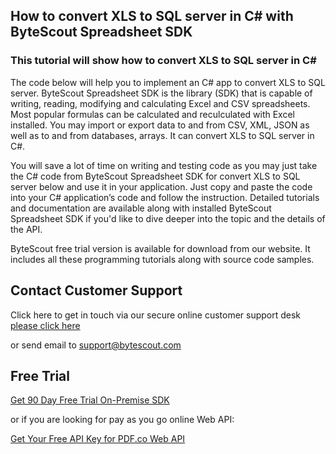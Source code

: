 ## How to convert XLS to SQL server in C# with ByteScout Spreadsheet SDK

### This tutorial will show how to convert XLS to SQL server in C#

The code below will help you to implement an C# app to convert XLS to SQL server. ByteScout Spreadsheet SDK is the library (SDK) that is capable of writing, reading, modifying and calculating Excel and CSV spreadsheets. Most popular formulas can be calculated and reculculated with Excel installed. You may import or export data to and from CSV, XML, JSON as well as to and from databases, arrays. It can convert XLS to SQL server in C#.

You will save a lot of time on writing and testing code as you may just take the C# code from ByteScout Spreadsheet SDK for convert XLS to SQL server below and use it in your application. Just copy and paste the code into your C# application’s code and follow the instruction. Detailed tutorials and documentation are available along with installed ByteScout Spreadsheet SDK if you'd like to dive deeper into the topic and the details of the API.

ByteScout free trial version is available for download from our website. It includes all these programming tutorials along with source code samples.

## Contact Customer Support

Click here to get in touch via our secure online customer support desk [please click here](https://bytescout.zendesk.com/hc/en-us/requests/new?subject=ByteScout%20Spreadsheet%20SDK%20Question)

or send email to [support@bytescout.com](mailto:support@bytescout.com?subject=ByteScout%20Spreadsheet%20SDK%20Question) 

## Free Trial

[Get 90 Day Free Trial On-Premise SDK](https://bytescout.com/download/web-installer?utm_source=github-readme)

or if you are looking for pay as you go online Web API:

[Get Your Free API Key for PDF.co Web API](https://pdf.co/documentation/api?utm_source=github-readme)